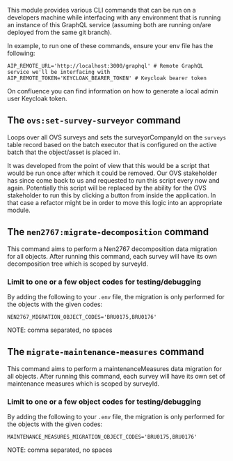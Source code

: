 This module provides various CLI commands that can be run on a developers machine while interfacing with any
environment that is running an instance of this GraphQL service (assuming both are running on/are deployed from the
same git branch).

In example, to run one of these commands, ensure your env file has the following:

```dotenv
AIP_REMOTE_URL='http://localhost:3000/graphql' # Remote GraphQL service we'll be interfacing with
AIP_REMOTE_TOKEN='KEYCLOAK_BEARER_TOKEN' # Keycloak bearer token
```

On confluence you can find information on how to generate a local admin user Keycloak token.

## The `ovs:set-survey-surveyor` command

Loops over all OVS surveys and sets the surveyorCompanyId on the `surveys` table record based on the batch executor
that is configured on the active batch that the object/asset is placed in.

It was developed from the point of view that this would be a script that would be run once after which it could be
removed. Our OVS stakeholder has since come back to us and requested to run this script every now and again.
Potentially this script will be replaced by the ability for the OVS stakeholder to run this by clicking a button
from inside the application. In that case a refactor might be in order to move this logic into an appropriate module.

## The `nen2767:migrate-decomposition` command

This command aims to perform a Nen2767 decomposition data migration for all objects. After running this command,
each survey will have its own decomposition tree which is scoped by surveyId.

### Limit to one or a few object codes for testing/debugging

By adding the following to your `.env` file, the migration is only performed for the objects with the given codes:

```dotenv
NEN2767_MIGRATION_OBJECT_CODES='BRU0175,BRU0176'
```

NOTE: comma separated, no spaces

## The `migrate-maintenance-measures` command

This command aims to perform a maintenanceMeasures data migration for all objects. After running this command,
each survey will have its own set of maintenance measures which is scoped by surveyId.

### Limit to one or a few object codes for testing/debugging

By adding the following to your `.env` file, the migration is only performed for the objects with the given codes:

```dotenv
MAINTENANCE_MEASURES_MIGRATION_OBJECT_CODES='BRU0175,BRU0176'
```

NOTE: comma separated, no spaces
